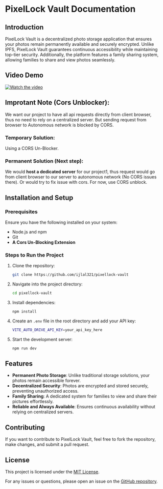 # PixelLock Vault Documentation

## Introduction
PixelLock Vault is a decentralized photo storage application that ensures your photos remain permanently available and securely encrypted. Unlike IPFS, PixelLock Vault guarantees continuous accessibility while maintaining top-tier security. Additionally, the platform features a family sharing system, allowing families to share and view photos seamlessly.

## Video Demo 
[![Watch the video](https://img.youtube.com/vi/7glBgRkY270/maxresdefault.jpg)](https://youtu.be/7glBgRkY270)

## Improtant Note (Cors Unblocker): 
We want our project to have all api requests directly from client browser, thus no need to rely on a centralized server.
But sending request from browser to Autonomous network is blocked by CORS. 

### Temporary Solution: 
Using a CORS Un-Blocker.

### Permanent Solution (Next step):
We would **host a dedicated server** for our project1, thus request would go from client browser to our server to autonomous network (No CORS issues there). Or would try to fix issue with cors. For now, use CORS unblock.


## Installation and Setup
### Prerequisites
Ensure you have the following installed on your system:
- Node.js and npm
- Git
- **A Cors Un-Blocking Extension**

### Steps to Run the Project
1. Clone the repository:
   ```sh
   git clone https://github.com/ijlal321/pixellock-vault
   ```
2. Navigate into the project directory:
   ```sh
   cd pixellock-vault
   ```
3. Install dependencies:
   ```sh
   npm install
   ```
4. Create an `.env` file in the root directory and add your API key:
   ```sh
   VITE_AUTO_DRIVE_API_KEY=your_api_key_here
   ```
5. Start the development server:
   ```sh
   npm run dev
   ```

## Features
- **Permanent Photo Storage**: Unlike traditional storage solutions, your photos remain accessible forever.
- **Decentralized Security**: Photos are encrypted and stored securely, preventing unauthorized access.
- **Family Sharing**: A dedicated system for families to view and share their pictures effortlessly.
- **Reliable and Always Available**: Ensures continuous availability without relying on centralized servers.

## Contributing
If you want to contribute to PixelLock Vault, feel free to fork the repository, make changes, and submit a pull request.

## License
This project is licensed under the [MIT License](LICENSE).

For any issues or questions, please open an issue on the [GitHub repository](https://github.com/ijlal321/pixellock-vault/issues).

